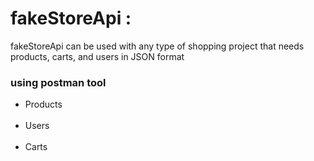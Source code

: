 <h1>fakeStoreApi : </h1>
fakeStoreApi can be used with any type of shopping project that needs products, carts, and users in JSON format </be>
<h3>using  postman tool</h3>
<ul>
  <li> Products </li></br>
    <li> Users </li></br>
    <li> Carts </li></br>
</ul>
